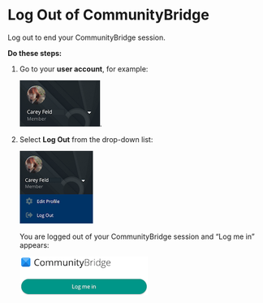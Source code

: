 # Log Out of CommunityBridge
Log out to end your CommunityBridge session.

**Do these steps:**

1. Go to your **user account**, for example:

   ![User Account](imgs/LFX-User-Account-Avatar.png).

1. Select **Log Out** from the drop-down list:

   ![Log Out](imgs/LFX-Profile-Options.png)

   You are logged out of your CommunityBridge session and “Log me in” appears:

   ![Log me in](imgs/LFX-CB-Log-me-In.png)